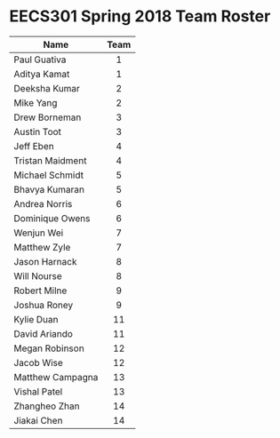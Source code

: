 # EECS301 Spring 2018 Team Roster

|        Name          | Team |
|----------------------|:----:|
| Paul Guativa         |   1  || Aditya Kamat         |   1  || Deeksha Kumar        |   2  || Mike Yang            |   2  || Drew Borneman        |   3  || Austin Toot          |   3  || Jeff Eben            |   4  || Tristan Maidment     |   4  || Michael Schmidt      |   5  || Bhavya Kumaran       |   5  || Andrea Norris        |   6  |
| Dominique Owens      |   6  || Wenjun Wei           |   7  || Matthew Zyle         |   7  |
| Jason Harnack        |   8  || Will Nourse          |   8  || Robert Milne         |   9  || Joshua Roney         |   9  || Kylie Duan           |  11  || David Ariando        |  11  |
| Megan Robinson       |  12  || Jacob Wise           |  12  || Matthew Campagna     |  13  || Vishal Patel         |  13  |
| Zhangheo Zhan        |  14  |
| Jiakai Chen          |  14  |